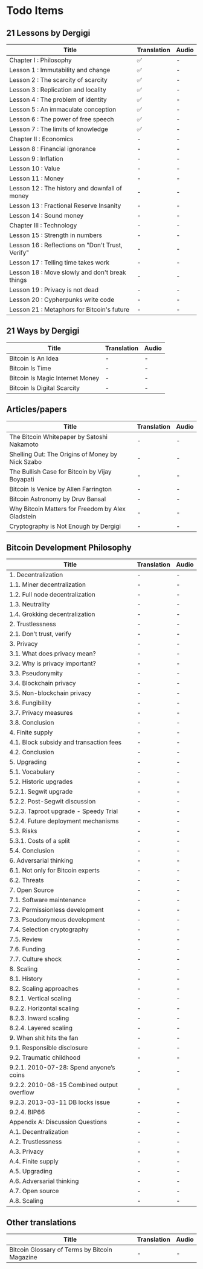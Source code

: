 # Todo Items

## 21 Lessons by Dergigi

| Title | Translation | Audio |
|---    |---          |---    |
| Chapter I : Philosophy                                |✅|-|
| Lesson 1 : Immutability and change                    |✅|-|
| Lesson 2 : The scarcity of scarcity                   |✅|-|
| Lesson 3 : Replication and locality                   |✅|-|
| Lesson 4 : The problem of identity                    |✅|-|
| Lesson 5 : An immaculate conception                   |✅|-|
| Lesson 6 : The power of free speech                   |✅|-|
| Lesson 7 : The limits of knowledge                    |✅|-|
| Chapter II : Economics                                |-|-|
| Lesson 8 : Financial ignorance                        |-|-|
| Lesson 9 : Inflation                                  |-|-|
| Lesson 10 : Value                                     |-|-|
| Lesson 11 : Money                                     |-|-|
| Lesson 12 : The history and downfall of money         |-|-|
| Lesson 13 : Fractional Reserve Insanity               |-|-|
| Lesson 14 : Sound money                               |-|-|
| Chapter III : Technology                              |-|-|
| Lesson 15 : Strength in numbers                       |-|-|
| Lesson 16 : Reflections on "Don't Trust, Verify"      |-|-|
| Lesson 17 : Telling time takes work                   |-|-|
| Lesson 18 : Move slowly and don't break things        |-|-|
| Lesson 19 : Privacy is not dead                       |-|-|
| Lesson 20 : Cypherpunks write code                    |-|-|
| Lesson 21 : Metaphors for Bitcoin's future            |-|-|

## 21 Ways by Dergigi

| Title | Translation | Audio |
|---    |---          |---    |
| Bitcoin Is An Idea                                    |-|-|
| Bitcoin Is Time                                       |-|-|
| Bitcoin Is Magic Internet Money                       |-|-|
| Bitcoin Is Digital Scarcity                           |-|-|


## Articles/papers
| Title | Translation | Audio |
|---    |---          |---    |
| The Bitcoin Whitepaper by Satoshi Nakamoto            |-|-|
| Shelling Out: The Origins of Money by Nick Szabo      |-|-|
| The Bullish Case for Bitcoin by Vijay Boyapati        |-|-|
| Bitcoin Is Venice by Allen Farrington                 |-|-|
| Bitcoin Astronomy by Druv Bansal                      |-|-|
| Why Bitcoin Matters for Freedom by Alex Gladstein     |-|-|
| Cryptography is Not Enough by Dergigi                 |-|-|


## Bitcoin Development Philosophy
| Title | Translation | Audio |
|---    |---          |---    |
| 1. Decentralization                                   |-|-|
| 1.1. Miner decentralization                           |-|-|
| 1.2. Full node decentralization                       |-|-|
| 1.3. Neutrality                                       |-|-|
| 1.4. Grokking decentralization                        |-|-|
| 2. Trustlessness                                      |-|-|
| 2.1. Don’t trust, verify                              |-|-|
| 3. Privacy                                            |-|-|
| 3.1. What does privacy mean?                          |-|-|
| 3.2. Why is privacy important?                        |-|-|
| 3.3. Pseudonymity                                     |-|-|
| 3.4. Blockchain privacy                               |-|-|
| 3.5. Non-blockchain privacy                           |-|-|
| 3.6. Fungibility                                      |-|-|
| 3.7. Privacy measures                                 |-|-|
| 3.8. Conclusion                                       |-|-|
| 4. Finite supply                                      |-|-|
| 4.1. Block subsidy and transaction fees               |-|-|
| 4.2. Conclusion                                       |-|-|
| 5. Upgrading                                          |-|-|
| 5.1. Vocabulary                                       |-|-|
| 5.2. Historic upgrades                                |-|-|
| 5.2.1. Segwit upgrade                                 |-|-|
| 5.2.2. Post-Segwit discussion                         |-|-|
| 5.2.3. Taproot upgrade - Speedy Trial                 |-|-|
| 5.2.4. Future deployment mechanisms                   |-|-|
| 5.3. Risks                                            |-|-|
| 5.3.1. Costs of a split                               |-|-|
| 5.4. Conclusion                                       |-|-|
| 6. Adversarial thinking                               |-|-|
| 6.1. Not only for Bitcoin experts                     |-|-|
| 6.2. Threats                                          |-|-|
| 7. Open Source                                        |-|-|
| 7.1. Software maintenance                             |-|-|
| 7.2. Permissionless development                       |-|-|
| 7.3. Pseudonymous development                         |-|-|
| 7.4. Selection cryptography                           |-|-|
| 7.5. Review                                           |-|-|
| 7.6. Funding                                          |-|-|
| 7.7. Culture shock                                    |-|-|
| 8. Scaling                                            |-|-|
| 8.1. History                                          |-|-|
| 8.2. Scaling approaches                               |-|-|
| 8.2.1. Vertical scaling                               |-|-|
| 8.2.2. Horizontal scaling                             |-|-|
| 8.2.3. Inward scaling                                 |-|-|
| 8.2.4. Layered scaling                                |-|-|
| 9. When shit hits the fan                             |-|-|
| 9.1. Responsible disclosure                           |-|-|
| 9.2. Traumatic childhood                              |-|-|
| 9.2.1. 2010-07-28: Spend anyone’s coins               |-|-|
| 9.2.2. 2010-08-15 Combined output overflow            |-|-|
| 9.2.3. 2013-03-11 DB locks issue                      |-|-|
| 9.2.4. BIP66                                          |-|-|
| Appendix A: Discussion Questions                      |-|-|
| A.1. Decentralization                                 |-|-|
| A.2. Trustlessness                                    |-|-|
| A.3. Privacy                                          |-|-|
| A.4. Finite supply                                    |-|-|
| A.5. Upgrading                                        |-|-|
| A.6. Adversarial thinking                             |-|-|
| A.7. Open source                                      |-|-|
| A.8. Scaling                                          |-|-|

## Other translations
| Title | Translation | Audio |
|---    |---          |---    |
| Bitcoin Glossary of Terms by Bitcoin Magazine         |-|-|